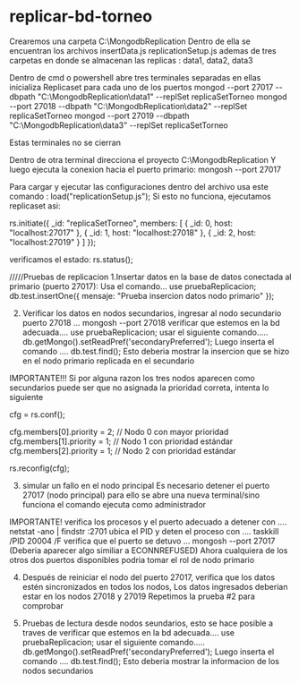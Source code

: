 # replicar-bd-torneo

Crearemos una carpeta C:\MongodbReplication
Dentro de ella se encuentran los archivos insertData.js replicationSetup.js
ademas de tres carpetas en donde se almacenan las replicas : data1, data2, data3

Dentro de cmd o powershell abre tres terminales separadas en ellas inicializa Replicaset para cada uno de los puertos 
mongod --port 27017 --dbpath "C:\MongodbReplication\data1" --replSet replicaSetTorneo
mongod --port 27018 --dbpath "C:\MongodbReplication\data2" --replSet replicaSetTorneo
mongod --port 27019 --dbpath "C:\MongodbReplication\data3" --replSet replicaSetTorneo

Estas terminales no se cierran 

Dentro de otra terminal direcciona el proyecto C:\MongodbReplication
Y luego ejecuta la conexion hacia el puerto primario: mongosh --port 27017

Para cargar y ejecutar las configuraciones dentro del archivo usa este comando : load("replicationSetup.js");
Si esto no funciona, ejecutamos replicaset asi:

rs.initiate({
  _id: "replicaSetTorneo",
  members: [
    { _id: 0, host: "localhost:27017" },
    { _id: 1, host: "localhost:27018" },
    { _id: 2, host: "localhost:27019" }
  ]
});

verificamos el estado: rs.status();


/////Pruebas de replicacion
1.Insertar datos en la base de datos conectada al primario (puerto 27017): 
Usa el comando... use pruebaReplicacion;
 db.test.insertOne({ mensaje: "Prueba insercion datos nodo primario" });

2. Verificar los datos en nodos secundarios, ingresar al nodo secundario puerto 27018 ... mongosh --port 27018
verificar que estemos en la bd adecuada.... use pruebaReplicacion;
 usar el siguiente comando.....  db.getMongo().setReadPref('secondaryPreferred');
 Luego inserta el comando ....  db.test.find();
 Esto deberia mostrar la insercion que se hizo en el nodo primario replicada en el secundario

IMPORTANTE!!!
Si por alguna razon los tres nodos aparecen como secundarios puede ser que no asignada la prioridad correta, intenta lo siguiente

cfg = rs.conf();

cfg.members[0].priority = 2;  // Nodo 0 con mayor prioridad
cfg.members[1].priority = 1;  // Nodo 1 con prioridad estándar
cfg.members[2].priority = 1;  // Nodo 2 con prioridad estándar

rs.reconfig(cfg);

3. simular un fallo en el nodo principal
Es necesario detener el puerto 27017 (nodo principal) para ello se abre una nueva terminal/sino funciona el comando ejecuta como administrador

IMPORTANTE! verifica los procesos y el puerto adecuado a detener con ....  netstat -ano | findstr :2701
ubica el PID y deten el proceso con .... taskkill /PID 20004 /F
verifica que el puerto se detuvo ... mongosh --port 27017  
(Deberia aparecer algo similiar a  ECONNREFUSED)
Ahora cualquiera de los otros dos puertos disponibles podria tomar el rol de nodo primario 

4. Después de reiniciar el nodo del puerto 27017, verifica que los datos estén sincronizados en todos los nodos, Los datos ingresados deberian estar en los nodos 27018 y 27019
Repetimos la prueba #2 para comprobar

5. Pruebas de lectura desde nodos seundarios, esto se hace posible a traves de 
verificar que estemos en la bd adecuada.... use pruebaReplicacion;
 usar el siguiente comando.....  db.getMongo().setReadPref('secondaryPreferred');
 Luego inserta el comando ....  db.test.find();
 Esto deberia mostrar la informacion de los nodos secundarios 
